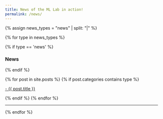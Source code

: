 ```yaml
---
title: News of the ML Lab in action! 
permalink: /news/
---
```





{% assign news_types = "news" | split: "|" %}

{% for type in news_types %}

{% if type == 'news' %}
### **News**
{% endif %}

<div class="content list">
  {% for post in site.posts %}
    {% if post.categories contains type %}
    <div class="list-item">
      <p class="list-post-title">
        <a href="{{ site.baseurl }}{{ post.url }}">- {{ post.title }}</a>
      </p>
    </div>
    {% endif %}
  {% endfor %}
</div>

<hr>
{% endfor %}
